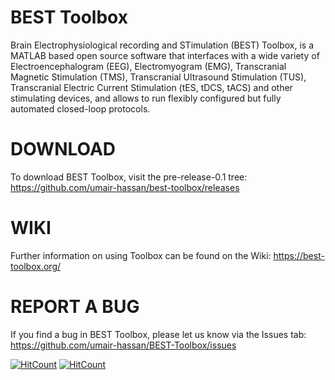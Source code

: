 # BEST Toolbox
Brain Electrophysiological recording and STimulation (BEST) Toolbox, is a MATLAB based open source software that interfaces with a wide variety of Electroencephalogram (EEG), Electromyogram (EMG), Transcranial Magnetic Stimulation (TMS), Transcranial Ultrasound Stimulation (TUS), Transcranial Electric Current Stimulation (tES, tDCS, tACS) and other stimulating devices, and allows to run flexibly configured but fully automated closed-loop protocols.

# DOWNLOAD
To download BEST Toolbox, visit the pre-release-0.1 tree: https://github.com/umair-hassan/best-toolbox/releases

# WIKI
Further information on using Toolbox can be found on the Wiki: https://best-toolbox.org/

# REPORT A BUG
If you find a bug in BEST Toolbox, please let us know via the Issues tab: https://github.com/umair-hassan/BEST-Toolbox/issues

  [![HitCount](https://hits.dwyl.com/umair-hassan/best-toolbox.svg?style=flat-square)](http://hits.dwyl.com/umair-hassan/best-toolbox)
  [![HitCount](https://hits.dwyl.com/umair-hassan/best-toolbox.svg?style=flat-square&show=unique)](http://hits.dwyl.com/umair-hassan/best-toolbox)



